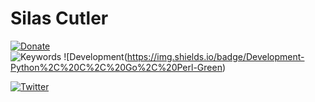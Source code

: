 # Silas Cutler

[![Donate](https://img.shields.io/badge/Donate-PayPal-green.svg)](https://www.paypal.com/paypalme/silascutler)  
![Keywords](https://img.shields.io/badge/Keywords-malware%2C%20reverse%20engineering-lightgrey)
![Development(https://img.shields.io/badge/Development-Python%2C%20C%2C%20Go%2C%20Perl-Green)

[![Twitter](https://img.shields.io/twitter/follow/silascutler?style=social)](https://twitter.com/silascutler)






